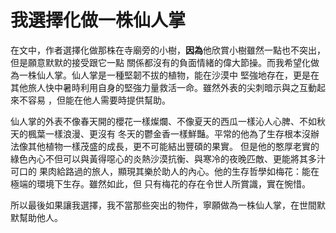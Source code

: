 # 我選擇化做一株仙人掌

在文中，作者選擇化做那株在寺廟旁的小樹，**因為**他欣賞小樹雖然一點也不突出，但是願意默默的接受跟它一點
關係都沒有的負面情緒的偉大節操。而我希望化做為一株仙人掌。仙人掌是一種堅韌不拔的植物，能在沙漠中
堅強地存在，更是在其他旅人快中暑時利用自身的堅強力量救活一命。雖然外表的尖刺暗示與之互動起來不容易
，但能在他人需要時提供幫助。

仙人掌的外表不像春天開的櫻花一樣燦爛、不像夏天的西瓜一樣沁人心脾、不如秋天的楓葉一樣浪漫、更沒有
冬天的鬱金香一樣鮮豔。平常的他為了生存根本沒辦法像其他植物一樣茂盛的成長，更不可能結出豐碩的果實。
但是他的憨厚老實的綠色內心不但可以與黃得噁心的炎熱沙漠抗衡、與寒冷的夜晚匹敵、更能將其多汁可口的
果肉給路過的旅人，顯現其樂於助人的內心。他的生存哲學如梅花：能在極端的環境下生存。雖然如此，但
只有梅花的存在令世人所賞識，實在惋惜。

所以最後如果讓我選擇，我不當那些突出的物件，寧願做為一株仙人掌，在世間默默幫助他人。
